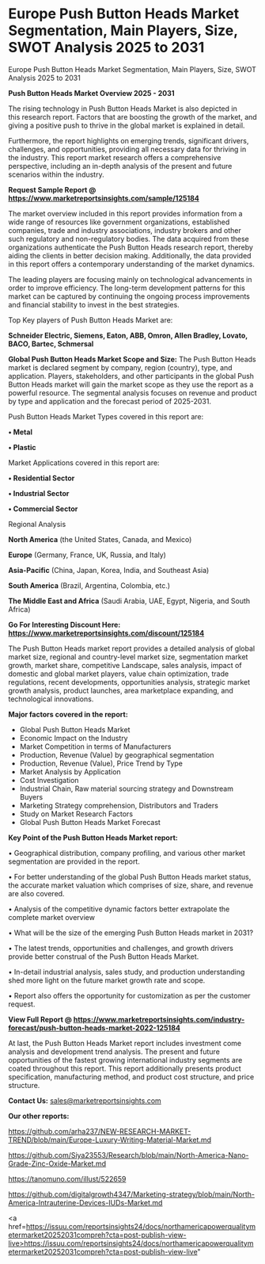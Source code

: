 # Europe Push Button Heads Market Segmentation, Main Players, Size, SWOT Analysis 2025 to 2031
 Europe Push Button Heads Market Segmentation, Main Players, Size, SWOT Analysis 2025 to 2031

<Strong> Push Button Heads Market Overview 2025 - 2031</strong>

The rising technology in Push Button Heads Market is also depicted in this research report. Factors that are boosting the growth of the market, and giving a positive push to thrive in the global market is explained in detail.

Furthermore, the report highlights on emerging trends, significant drivers, challenges, and opportunities, providing all necessary data for thriving in the industry. This report market research offers a comprehensive perspective, including an in-depth analysis of the present and future scenarios within the industry.

<strong>Request Sample Report @ <a href=https://www.marketreportsinsights.com/sample/125184>https://www.marketreportsinsights.com/sample/125184</a></strong>

The market overview included in this report provides information from a wide range of resources like government organizations, established companies, trade and industry associations, industry brokers and other such regulatory and non-regulatory bodies. The data acquired from these organizations authenticate the Push Button Heads research report, thereby aiding the clients in better decision making. Additionally, the data provided in this report offers a contemporary understanding of the market dynamics.

The leading players are focusing mainly on technological advancements in order to improve efficiency. The long-term development patterns for this market can be captured by continuing the ongoing process improvements and financial stability to invest in the best strategies.

Top Key players of Push Button Heads Market are:

<strong>Schneider Electric, Siemens, Eaton, ABB, Omron, Allen Bradley, Lovato, BACO, Bartec, Schmersal</strong>

<strong><b>Global Push Button Heads Market Scope and Size:</b></strong>
The Push Button Heads market is declared segment by company, region (country), type, and application. Players, stakeholders, and other participants in the global Push Button Heads market will gain the market scope as they use the report as a powerful resource. The segmental analysis focuses on revenue and product by type and application and the forecast period of 2025-2031.

Push Button Heads Market Types covered in this report are:

<strong>• Metal

• Plastic</strong>

Market Applications covered in this report are:

<strong>• Residential Sector

• Industrial Sector

• Commercial Sector</strong> 

Regional Analysis

<strong>North America</strong> (the United States, Canada, and Mexico)

<strong>Europe</strong> (Germany, France, UK, Russia, and Italy)

<strong>Asia-Pacific</strong> (China, Japan, Korea, India, and Southeast Asia)

<strong>South America</strong> (Brazil, Argentina, Colombia, etc.)

<strong>The Middle East and Africa</strong> (Saudi Arabia, UAE, Egypt, Nigeria, and South Africa)

<strong>Go For Interesting Discount Here: <a href=https://www.marketreportsinsights.com/discount/125184>https://www.marketreportsinsights.com/discount/125184</a></strong>

The Push Button Heads market report provides a detailed analysis of global market size, regional and country-level market size, segmentation market growth, market share, competitive Landscape, sales analysis, impact of domestic and global market players, value chain optimization, trade regulations, recent developments, opportunities analysis, strategic market growth analysis, product launches, area marketplace expanding, and technological innovations.

<strong><b>Major factors covered in the report:</b></strong>
<ul>
  <li>Global Push Button Heads Market </li>
  <li>Economic Impact on the Industry</li>
  <li>Market Competition in terms of Manufacturers</li>
  <li>Production, Revenue (Value) by geographical segmentation</li>
  <li>Production, Revenue (Value), Price Trend by Type</li>
  <li>Market Analysis by Application</li>
  <li>Cost Investigation</li>
  <li>Industrial Chain, Raw material sourcing strategy and Downstream Buyers</li>
  <li>Marketing Strategy comprehension, Distributors and Traders</li>
  <li>Study on Market Research Factors</li>
  <li>Global Push Button Heads Market Forecast</li>
</ul>

<strong><b>Key Point of the Push Button Heads Market report:</b></strong>

• Geographical distribution, company profiling, and various other market segmentation are provided in the report.

• For better understanding of the global Push Button Heads market status, the accurate market valuation which comprises of size, share, and revenue are also covered.

• Analysis of the competitive dynamic factors better extrapolate the complete market overview

• What will be the size of the emerging Push Button Heads market in 2031?

• The latest trends, opportunities and challenges, and growth drivers provide better construal of the Push Button Heads Market.

• In-detail industrial analysis, sales study, and production understanding shed more light on the future market growth rate and scope.

• Report also offers the opportunity for customization as per the customer request.

<strong><b>View Full Report @ <a href=https://www.marketreportsinsights.com/industry-forecast/push-button-heads-market-2022-125184>https://www.marketreportsinsights.com/industry-forecast/push-button-heads-market-2022-125184</a></b></strong>


At last, the Push Button Heads Market report includes investment come analysis and development trend analysis. The present and future opportunities of the fastest growing international industry segments are coated throughout this report. This report additionally presents product specification, manufacturing method, and product cost structure, and price structure.

<strong>Contact Us:</strong>
sales@marketreportsinsights.com

<strong>Our other reports:</strong>

<a href=https://github.com/arha237/NEW-RESEARCH-MARKET-TREND/blob/main/Europe-Luxury-Writing-Material-Market.md>https://github.com/arha237/NEW-RESEARCH-MARKET-TREND/blob/main/Europe-Luxury-Writing-Material-Market.md</a>

<a href=https://github.com/Siya23553/Research/blob/main/North-America-Nano-Grade-Zinc-Oxide-Market.md>https://github.com/Siya23553/Research/blob/main/North-America-Nano-Grade-Zinc-Oxide-Market.md</a>

<a href=https://tanomuno.com/illust/522659>https://tanomuno.com/illust/522659</a>

<a href=https://github.com/digitalgrowth4347/Marketing-strategy/blob/main/North-America-Intrauterine-Devices-IUDs-Market.md>https://github.com/digitalgrowth4347/Marketing-strategy/blob/main/North-America-Intrauterine-Devices-IUDs-Market.md</a>

<a href=https://issuu.com/reportsinsights24/docs/northamericapowerqualitymetermarket20252031compreh?cta=post-publish-view-live>https://issuu.com/reportsinsights24/docs/northamericapowerqualitymetermarket20252031compreh?cta=post-publish-view-live</a>"
